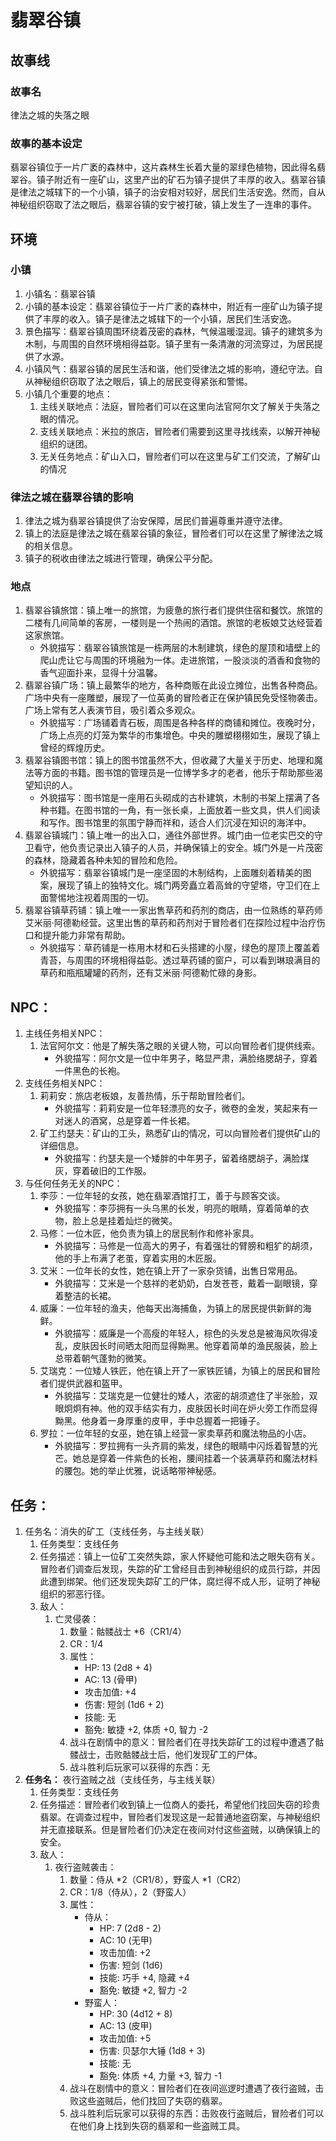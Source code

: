 # 翡翠谷镇
## 故事线
### 故事名
律法之城的失落之眼
### 故事的基本设定
翡翠谷镇位于一片广袤的森林中，这片森林生长着大量的翠绿色植物，因此得名翡翠谷。镇子附近有一座矿山，这里产出的矿石为镇子提供了丰厚的收入。翡翠谷镇是律法之城辖下的一个小镇，镇子的治安相对较好，居民们生活安逸。然而，自从神秘组织窃取了法之眼后，翡翠谷镇的安宁被打破，镇上发生了一连串的事件。
## 环境
### 小镇
1. 小镇名：翡翠谷镇
2. 小镇的基本设定：翡翠谷镇位于一片广袤的森林中，附近有一座矿山为镇子提供了丰厚的收入。镇子是律法之城辖下的一个小镇，居民们生活安逸。
3. 景色描写：翡翠谷镇周围环绕着茂密的森林，气候温暖湿润。镇子的建筑多为木制，与周围的自然环境相得益彰。镇子里有一条清澈的河流穿过，为居民提供了水源。
4. 小镇风气：翡翠谷镇的居民生活和谐，他们受律法之城的影响，遵纪守法。自从神秘组织窃取了法之眼后，镇上的居民变得紧张和警惕。
5. 小镇几个重要的地点：
   1. 主线关联地点：法庭，冒险者们可以在这里向法官阿尔文了解关于失落之眼的情况。
   2. 支线关联地点：米拉的旅店，冒险者们需要到这里寻找线索，以解开神秘组织的谜团。
   3. 无关任务地点：矿山入口，冒险者们可以在这里与矿工们交流，了解矿山的情况
### 律法之城在翡翠谷镇的影响
1. 律法之城为翡翠谷镇提供了治安保障，居民们普遍尊重并遵守法律。
2. 镇上的法庭是律法之城在翡翠谷镇的象征，冒险者们可以在这里了解律法之城的相关信息。
3. 镇子的税收由律法之城进行管理，确保公平分配。
### 地点
1. 翡翠谷镇旅馆：镇上唯一的旅馆，为疲惫的旅行者们提供住宿和餐饮。旅馆的二楼有几间简单的客房，一楼则是一个热闹的酒馆。旅馆的老板娘艾达经营着这家旅馆。
   * 外貌描写：翡翠谷镇旅馆是一栋两层的木制建筑，绿色的屋顶和墙壁上的爬山虎让它与周围的环境融为一体。走进旅馆，一股淡淡的酒香和食物的香气迎面扑来，显得十分温馨。
2. 翡翠谷镇广场：镇上最繁华的地方，各种商贩在此设立摊位，出售各种商品。广场中央有一座雕塑，展现了一位英勇的冒险者正在保护镇民免受怪物袭击。广场上常有艺人表演节目，吸引着众多观众。
   * 外貌描写：广场铺着青石板，周围是各种各样的商铺和摊位。夜晚时分，广场上点亮的灯笼为繁华的市集增色。中央的雕塑栩栩如生，展现了镇上曾经的辉煌历史。
3. 翡翠谷镇图书馆：镇上的图书馆虽然不大，但收藏了大量关于历史、地理和魔法等方面的书籍。图书馆的管理员是一位博学多才的老者，他乐于帮助那些渴望知识的人。
   * 外貌描写：图书馆是一座用石头砌成的古朴建筑，木制的书架上摆满了各种书籍。在图书馆的一角，有一张长桌，上面放着一些文具，供人们阅读和写作。图书馆里的氛围宁静而祥和，适合人们沉浸在知识的海洋中。
4. 翡翠谷镇城门：镇上唯一的出入口，通往外部世界。城门由一位老实巴交的守卫看守，他负责记录出入镇子的人员，并确保镇上的安全。城门外是一片茂密的森林，隐藏着各种未知的冒险和危险。
   * 外貌描写：翡翠谷镇城门是一座坚固的木制结构，上面雕刻着精美的图案，展现了镇上的独特文化。城门两旁矗立着高耸的守望塔，守卫们在上面警惕地注视着周围的一切。
5. 翡翠谷镇草药铺：镇上唯一一家出售草药和药剂的商店，由一位熟练的草药师艾米丽·阿德勒经营。这里出售的草药和药剂对于冒险者们在探险过程中治疗伤口和提升能力非常有帮助。
   * 外貌描写：草药铺是一栋用木材和石头搭建的小屋，绿色的屋顶上覆盖着青苔，与周围的环境相得益彰。透过草药铺的窗户，可以看到琳琅满目的草药和瓶瓶罐罐的药剂，还有艾米丽·阿德勒忙碌的身影。
## NPC：
1. 主线任务相关NPC：
   1. 法官阿尔文：他是了解失落之眼的关键人物，可以向冒险者们提供线索。
      * 外貌描写：阿尔文是一位中年男子，略显严肃，满脸络腮胡子，穿着一件黑色的长袍。
2. 支线任务相关NPC：
   1. 莉莉安：旅店老板娘，友善热情，乐于帮助冒险者们。
      * 外貌描写：莉莉安是一位年轻漂亮的女子，微卷的金发，笑起来有一对迷人的酒窝，总是穿着一件长裙。
   2. 矿工约瑟夫：矿山的工头，熟悉矿山的情况，可以向冒险者们提供矿山的详细信息。
      * 外貌描写：约瑟夫是一个矮胖的中年男子，留着络腮胡子，满脸煤灰，穿着破旧的工作服。
3. 与任何任务无关的NPC：
   1. 李莎：一位年轻的女孩，她在翡翠酒馆打工，善于与顾客交谈。
      * 外貌描写：李莎拥有一头乌黑的长发，明亮的眼睛，穿着简单的衣物，脸上总是挂着灿烂的微笑。
   2. 马修：一位木匠，他负责为镇上的居民制作和修补家具。
      * 外貌描写：马修是一位高大的男子，有着强壮的臂膀和粗犷的胡须，他的手上布满了老茧，穿着实用的木匠服。
   3. 艾米：一位年长的女性，她在镇上开了一家杂货铺，出售日常用品。
      * 外貌描写：艾米是一个慈祥的老奶奶，白发苍苍，戴着一副眼镜，穿着整洁的长裙。
   4. 威廉：一位年轻的渔夫，他每天出海捕鱼，为镇上的居民提供新鲜的海鲜。
      * 外貌描写：威廉是一个高瘦的年轻人，棕色的头发总是被海风吹得凌乱，皮肤因长时间晒太阳而显得黝黑。他穿着简单的渔民服装，脸上总带着朝气蓬勃的微笑。
   5. 艾瑞克：一位矮人铁匠，他在镇上开了一家铁匠铺，为镇上的居民和冒险者们提供武器和盔甲。
      * 外貌描写：艾瑞克是一位健壮的矮人，浓密的胡须遮住了半张脸，双眼炯炯有神。他的双手结实有力，皮肤因长时间在炉火旁工作而显得黝黑。他身着一身厚重的皮甲，手中总握着一把锤子。
   6. 罗拉：一位年轻的女巫，她在镇上经营一家卖草药和魔法物品的小店。
      * 外貌描写：罗拉拥有一头齐肩的紫发，绿色的眼睛中闪烁着智慧的光芒。她总是穿着一件紫色的长袍，腰间挂着一个装满草药和魔法材料的腰包。她的举止优雅，说话略带神秘感。
## 任务：
1. 任务名：消失的矿工（支线任务，与主线关联）
   1. 任务类型：支线任务
   2. 任务描述：镇上一位矿工突然失踪，家人怀疑他可能和法之眼失窃有关。冒险者们调查后发现，失踪的矿工曾经目击到神秘组织的成员行踪，并因此遭到绑架。他们还发现失踪矿工的尸体，腐烂得不成人形，证明了神秘组织的邪恶行径。
   3. 敌人：
      1. 亡灵侵袭：
         1. 数量：骷髅战士 *6（CR1/4）
         2. CR：1/4
         3. 属性：
            * HP: 13 (2d8 + 4)
            * AC: 13 (骨甲)
            * 攻击加值: +4
            * 伤害: 短剑 (1d6 + 2)
            * 技能: 无
            * 豁免: 敏捷 +2, 体质 +0, 智力 -2
         4. 战斗在剧情中的意义：冒险者们在寻找失踪矿工的过程中遭遇了骷髅战士，击败骷髅战士后，他们发现矿工的尸体。
         5. 战斗胜利后玩家可以获得的东西：无
2. **任务名：** 夜行盗贼之战（支线任务，与主线关联）
   1. 任务类型：支线任务
   2. 任务描述：冒险者们收到镇上一位商人的委托，希望他们找回失窃的珍贵翡翠。在调查过程中，冒险者们发现这是一起普通地盗窃案，与神秘组织并无直接联系。但是冒险者们仍决定在夜间对付这些盗贼，以确保镇上的安全。
   3. 敌人：
      1. 夜行盗贼袭击：
         1. 数量：侍从 *2（CR1/8），野蛮人 *1（CR2）
         2. CR：1/8（侍从），2（野蛮人）
         3. 属性：
            * 侍从：
               * HP: 7 (2d8 - 2)
               * AC: 10 (无甲)
               * 攻击加值: +2
               * 伤害: 短剑 (1d6)
               * 技能: 巧手 +4, 隐藏 +4
               * 豁免: 敏捷 +2, 智力 -2
            * 野蛮人：
               * HP: 30 (4d12 + 8)
               * AC: 13 (皮甲)
               * 攻击加值: +5
               * 伤害: 贝瑟尔大锤 (1d8 + 3)
               * 技能: 无
               * 豁免: 体质 +4, 力量 +3, 智力 -1
         4. 战斗在剧情中的意义：冒险者们在夜间巡逻时遭遇了夜行盗贼，击败这些盗贼后，他们找回了失窃的翡翠。
         5. 战斗胜利后玩家可以获得的东西：击败夜行盗贼后，冒险者们可以在他们身上找到失窃的翡翠和一些盗贼工具。